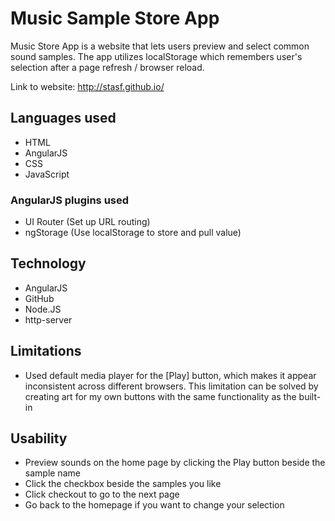 # Music Sample Store App

Music Store App is a website that lets users preview and select common sound samples. The app utilizes localStorage which remembers user's selection after a page refresh / browser reload.

Link to website:  http://stasf.github.io/

## Languages used
* HTML
* AngularJS
* CSS
* JavaScript

### AngularJS plugins used
* UI Router (Set up URL routing)
* ngStorage (Use localStorage to store and pull value)


## Technology

* AngularJS
* GitHub
* Node.JS
* http-server

## Limitations
- Used default media player for the [Play] button, which makes it appear inconsistent across different browsers. This limitation can be solved by creating art for my own buttons with the same functionality as the built-in <audio> tag

## Usability
- Preview sounds on the home page by clicking the Play button beside the sample name
- Click the checkbox beside the samples you like
- Click checkout to go to the next page
- Go back to the homepage if you want to change your selection
